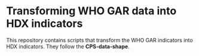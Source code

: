 # Transforming WHO GAR data into HDX indicators

This repository contains scripts that transform the WHO GAR indicators into HDX indicators. They follow the **CPS-data-shape**.
